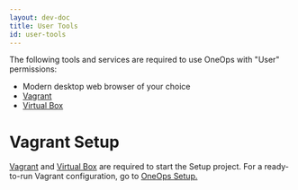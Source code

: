 ```yaml
---
layout: dev-doc
title: User Tools
id: user-tools 
---
```


The following tools and services are required to use OneOps with "User" permissions:


* Modern desktop web browser of your choice
* <a href="https://www.vagrantup.com/" target="_blank">Vagrant</a>
* <a href="https://www.virtualbox.org/wiki/Downloads" target="_blank">Virtual Box</a>

# Vagrant Setup

<a href="https://www.vagrantup.com/" target="_blank">Vagrant</a> and <a href="https://www.virtualbox.org/wiki/Downloads" target="_blank">Virtual Box</a> are required to start the Setup project. For a ready-to-run Vagrant configuration, go to <a href="https://github.com/oneops/setup" target="_blank">OneOps Setup.</a>  



